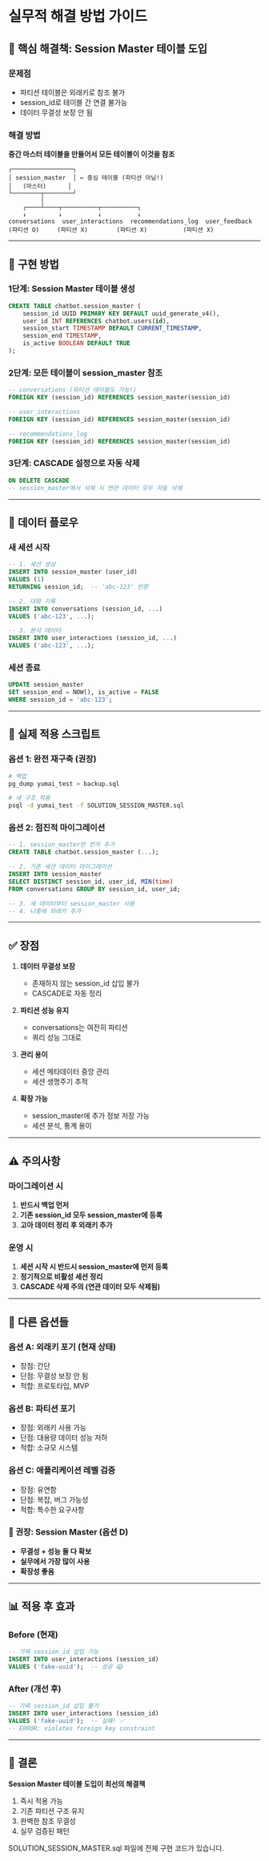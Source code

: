 # 실무적 해결 방법 가이드

## 🎯 핵심 해결책: Session Master 테이블 도입

### 문제점
- 파티션 테이블은 외래키로 참조 불가
- session_id로 테이블 간 연결 불가능
- 데이터 무결성 보장 안 됨

### 해결 방법
**중간 마스터 테이블을 만들어서 모든 테이블이 이것을 참조**

```
┌─────────────────┐
│ session_master  │ ← 중심 테이블 (파티션 아님!)
│   (마스터)      │
└────────┬────────┘
         │
    ┌────┴────┬──────────┬──────────┐
    ↓         ↓          ↓          ↓
conversations  user_interactions  recommendations_log  user_feedback
(파티션 O)     (파티션 X)        (파티션 X)          (파티션 X)
```

---

## 📝 구현 방법

### 1단계: Session Master 테이블 생성
```sql
CREATE TABLE chatbot.session_master (
    session_id UUID PRIMARY KEY DEFAULT uuid_generate_v4(),
    user_id INT REFERENCES chatbot.users(id),
    session_start TIMESTAMP DEFAULT CURRENT_TIMESTAMP,
    session_end TIMESTAMP,
    is_active BOOLEAN DEFAULT TRUE
);
```

### 2단계: 모든 테이블이 session_master 참조
```sql
-- conversations (파티션 테이블도 가능!)
FOREIGN KEY (session_id) REFERENCES session_master(session_id)

-- user_interactions
FOREIGN KEY (session_id) REFERENCES session_master(session_id)

-- recommendations_log
FOREIGN KEY (session_id) REFERENCES session_master(session_id)
```

### 3단계: CASCADE 설정으로 자동 삭제
```sql
ON DELETE CASCADE
-- session_master에서 삭제 시 연관 데이터 모두 자동 삭제
```

---

## 🔄 데이터 플로우

### 새 세션 시작
```sql
-- 1. 세션 생성
INSERT INTO session_master (user_id) 
VALUES (1) 
RETURNING session_id;  -- 'abc-123' 반환

-- 2. 대화 기록
INSERT INTO conversations (session_id, ...) 
VALUES ('abc-123', ...);

-- 3. 분석 데이터
INSERT INTO user_interactions (session_id, ...) 
VALUES ('abc-123', ...);
```

### 세션 종료
```sql
UPDATE session_master 
SET session_end = NOW(), is_active = FALSE 
WHERE session_id = 'abc-123';
```

---

## 🚀 실제 적용 스크립트

### 옵션 1: 완전 재구축 (권장)
```bash
# 백업
pg_dump yumai_test > backup.sql

# 새 구조 적용
psql -d yumai_test -f SOLUTION_SESSION_MASTER.sql
```

### 옵션 2: 점진적 마이그레이션
```sql
-- 1. session_master만 먼저 추가
CREATE TABLE chatbot.session_master (...);

-- 2. 기존 세션 데이터 마이그레이션
INSERT INTO session_master 
SELECT DISTINCT session_id, user_id, MIN(time) 
FROM conversations GROUP BY session_id, user_id;

-- 3. 새 데이터부터 session_master 사용
-- 4. 나중에 외래키 추가
```

---

## ✅ 장점

1. **데이터 무결성 보장**
   - 존재하지 않는 session_id 삽입 불가
   - CASCADE로 자동 정리

2. **파티션 성능 유지**
   - conversations는 여전히 파티션
   - 쿼리 성능 그대로

3. **관리 용이**
   - 세션 메타데이터 중앙 관리
   - 세션 생명주기 추적

4. **확장 가능**
   - session_master에 추가 정보 저장 가능
   - 세션 분석, 통계 용이

---

## ⚠️ 주의사항

### 마이그레이션 시
1. **반드시 백업 먼저**
2. **기존 session_id 모두 session_master에 등록**
3. **고아 데이터 정리 후 외래키 추가**

### 운영 시
1. **세션 시작 시 반드시 session_master에 먼저 등록**
2. **정기적으로 비활성 세션 정리**
3. **CASCADE 삭제 주의 (연관 데이터 모두 삭제됨)**

---

## 🤔 다른 옵션들

### 옵션 A: 외래키 포기 (현재 상태)
- 장점: 간단
- 단점: 무결성 보장 안 됨
- 적합: 프로토타입, MVP

### 옵션 B: 파티션 포기
- 장점: 외래키 사용 가능
- 단점: 대용량 데이터 성능 저하
- 적합: 소규모 시스템

### 옵션 C: 애플리케이션 레벨 검증
- 장점: 유연함
- 단점: 복잡, 버그 가능성
- 적합: 특수한 요구사항

### 📍 권장: Session Master (옵션 D)
- **무결성 + 성능 둘 다 확보**
- **실무에서 가장 많이 사용**
- **확장성 좋음**

---

## 📊 적용 후 효과

### Before (현재)
```sql
-- 가짜 session_id 삽입 가능
INSERT INTO user_interactions (session_id) 
VALUES ('fake-uuid');  -- 성공 😱
```

### After (개선 후)
```sql
-- 가짜 session_id 삽입 불가
INSERT INTO user_interactions (session_id) 
VALUES ('fake-uuid');  -- 실패! ✅
-- ERROR: violates foreign key constraint
```

---

## 🎯 결론

**Session Master 테이블 도입이 최선의 해결책**

1. 즉시 적용 가능
2. 기존 파티션 구조 유지
3. 완벽한 참조 무결성
4. 실무 검증된 패턴

SOLUTION_SESSION_MASTER.sql 파일에 전체 구현 코드가 있습니다.